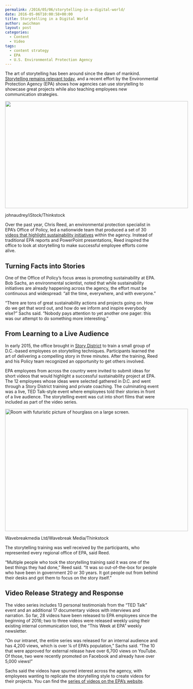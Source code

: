 ```yaml
---
permalink: /2016/05/06/storytelling-in-a-digital-world/
date: 2016-05-06T10:00:58+00:00
title: Storytelling in a Digital World
author: awichman
layout: post
categories:
  - Content
  - Video
tags:
  - content strategy
  - EPA
  - U.S. Environmental Protection Agency
---
```


The art of storytelling has been around since the dawn of mankind. [Storytelling remains relevant today](https://www.digitalgov.gov/2015/06/29/the-content-corner-telling-your-story/), and a recent effort by the Environmental Protection Agency (EPA) shows how agencies can use storytelling to showcase great projects while also teaching employees new communication strategies.

<div id="attachment_353342" style="width: 610px" class="wp-caption aligncenter">
  <img class="size-full wp-image-353342" src="https://s3.amazonaws.com/sitesusa/wp-content/uploads/sites/212/2016/04/600-x-350-Newspaper-Rock-State-Historic-Park-Utah-johnaudrey-iStock-Thinkstock-145244872.jpg" alt="" width="600" height="350" />
  
  <p class="wp-caption-text">
    johnaudrey/iStock/Thinkstock
  </p>
</div>

Over the past year, Chris Reed, an environmental protection specialist in EPA’s Office of Policy, led a nationwide team that produced a set of 30 [videos that highlight sustainability initiatives](https://www.epa.gov/sustainability/sustainability-action-video-series) within the agency. Instead of traditional EPA reports and PowerPoint presentations, Reed inspired the office to look at storytelling to make successful employee efforts come alive.

## Turning Facts into Stories

One of the Office of Policy’s focus areas is promoting sustainability at EPA. Bob Sachs, an environmental scientist, noted that while sustainability initiatives are already happening across the agency, the effort must be continuous and widespread: “all the time, everywhere, and with everyone.”

“There are tons of great sustainability actions and projects going on. How do we get that word out, and how do we inform and inspire everybody else?” Sachs said. “Nobody pays attention to yet another one pager: this was our attempt to do something more interesting.”

## From Learning to a Live Audience

In early 2015, the office brought in [Story District](http://storydistrict.org/) to train a small group of D.C.-based employees on storytelling techniques. Participants learned the art of delivering a compelling story in three minutes. After the training, Reed and his Policy team recognized an opportunity to get others involved.

EPA employees from across the country were invited to submit ideas for short videos that would highlight a successful sustainability project at EPA. The 12 employees whose ideas were selected gathered in D.C. and went through a Story District training and private coaching. The culminating event was a live, TED Talk-style event where employees told their stories in front of a live audience. The storytelling event was cut into short films that were included as part of the video series.

<div id="attachment_353411" style="width: 610px" class="wp-caption aligncenter">
  <img class="size-full wp-image-353411" src="https://s3.amazonaws.com/sitesusa/wp-content/uploads/sites/212/2016/04/600-x-400-Room-with-futuristic-picture-of-hourglass-Wavebreakmedia-Ltd-Wavebreak-Media-Thinkstock-482236803.jpg" alt="Room with futuristic picture of hourglass on a large screen." width="600" height="400" />
  
  <p class="wp-caption-text">
    Wavebreakmedia Ltd/Wavebreak Media/Thinkstock
  </p>
</div>

The storytelling training was well received by the participants, who represented every regional office of EPA, said Reed.

“Multiple people who took the storytelling training said it was one of the best things they had done,” Reed said. “It was so out-of-the-box for people who have been in government 20 or 30 years. It got people out from behind their desks and got them to focus on the story itself.”

## Video Release Strategy and Response

The video series includes 13 personal testimonials from the “TED Talk” event and an additional 17 documentary videos with interviews and narration. So far, 28 videos have been released to EPA employees since the beginning of 2016; two to three videos were released weekly using their existing internal communication tool, the “This Week at EPA” weekly newsletter.

“On our intranet, the entire series was released for an internal audience and has 4,200 views, which is over ¼ of EPA’s population,” Sachs said. “The 10 that were approved for external release have over 6,700 views on YouTube. Of those, two were recently promoted on Facebook and already have over 5,000 views!”

Sachs said the videos have spurred interest across the agency, with employees wanting to replicate the storytelling style to create videos for their projects. You can find the [series of videos on the EPA&#8217;s website](https://www.epa.gov/sustainability/sustainability-action-video-series).